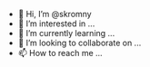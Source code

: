 - 👋 Hi, I’m @skromny
- 👀 I’m interested in ...
- 🌱 I’m currently learning ...
- 💞️ I’m looking to collaborate on ...
- 📫 How to reach me ...

<!---
skromny/skromny is a ✨ special ✨ repository because its `README.md` (this file) appears on your GitHub profile.
You can click the Preview link to take a look at your changes.
--->
